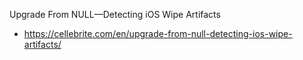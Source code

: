 Upgrade From NULL—Detecting iOS Wipe Artifacts
- https://cellebrite.com/en/upgrade-from-null-detecting-ios-wipe-artifacts/
